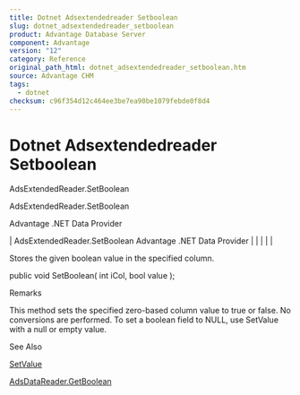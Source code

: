```yaml
---
title: Dotnet Adsextendedreader Setboolean
slug: dotnet_adsextendedreader_setboolean
product: Advantage Database Server
component: Advantage
version: "12"
category: Reference
original_path_html: dotnet_adsextendedreader_setboolean.htm
source: Advantage CHM
tags:
  - dotnet
checksum: c96f354d12c464ee3be7ea90be1079febde0f8d4
---
```


# Dotnet Adsextendedreader Setboolean

AdsExtendedReader.SetBoolean

AdsExtendedReader.SetBoolean

Advantage .NET Data Provider

| AdsExtendedReader.SetBoolean  Advantage .NET Data Provider |  |  |  |  |

Stores the given boolean value in the specified column.

public void SetBoolean( int iCol, bool value );

Remarks

This method sets the specified zero-based column value to true or false. No conversions are performed. To set a boolean field to NULL, use SetValue with a null or empty value.

See Also

[SetValue](dotnet_adsextendedreader_setvalue.md)

[AdsDataReader.GetBoolean](dotnet_adsdatareader_getboolean.md)

